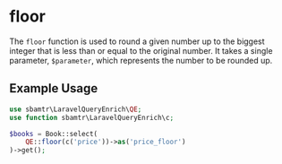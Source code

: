 # floor

The `floor` function is used to round a given number up to the biggest integer that is less than or equal to the
original number. It takes a single parameter, `$parameter`, which represents the number to be rounded up.

## Example Usage

```php
use sbamtr\LaravelQueryEnrich\QE;
use function sbamtr\LaravelQueryEnrich\c;

$books = Book::select(
    QE::floor(c('price'))->as('price_floor')
)->get();
```